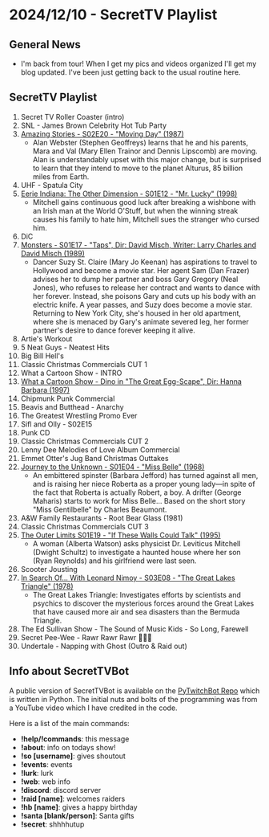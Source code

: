 # 2024/12/10 - SecretTV Playlist

## General News

- I'm back from tour!  When I get my pics and videos organized I'll get my blog updated.  I've been just getting back to the usual routine here.

## SecretTV Playlist


1. Secret TV Roller Coaster (intro)
2. SNL - James Brown Celebrity Hot Tub Party
3. [Amazing Stories - S02E20 - "Moving Day" (1987)](https://en.wikipedia.org/wiki/Amazing_Stories_(1985_TV_series)#Season_2_(1986%E2%80%9387))
   - Alan Webster (Stephen Geoffreys) learns that he and his parents, Mara and Val (Mary Ellen Trainor and Dennis Lipscomb) are moving. Alan is understandably upset with this major change, but is surprised to learn that they intend to move to the planet Alturus, 85 billion miles from Earth.
4. UHF - Spatula City
5. [Eerie Indiana: The Other Dimension - S01E12 - "Mr. Lucky" (1998)](https://en.wikipedia.org/wiki/Eerie,_Indiana:_The_Other_Dimension#Episodes)
   - Mitchell gains continuous good luck after breaking a wishbone with an Irish man at the World O'Stuff, but when the winning streak causes his family to hate him, Mitchell sues the stranger who cursed him.
6. DiC
7. [Monsters - S01E17 - "Taps", Dir: David Misch, Writer: Larry Charles and David Misch (1989)](https://en.wikipedia.org/wiki/List_of_Monsters_episodes)
   - Dancer Suzy St. Claire (Mary Jo Keenan) has aspirations to travel to Hollywood and become a movie star. Her agent Sam (Dan Frazer) advises her to dump her partner and boss Gary Gregory (Neal Jones), who refuses to release her contract and wants to dance with her forever. Instead, she poisons Gary and cuts up his body with an electric knife. A year passes, and Suzy does become a movie star. Returning to New York City, she's housed in her old apartment, where she is menaced by Gary's animate severed leg, her former partner's desire to dance forever keeping it alive.
8. Artie's Workout
9. 5 Neat Guys - Neatest Hits
10. Big Bill Hell's
11. Classic Christmas Commercials CUT 1
12. What a Cartoon Show - INTRO
13. [What a Cartoon Show - Dino in "The Great Egg-Scape", Dir: Hanna Barbara (1997)](https://en.wikipedia.org/wiki/What_a_Cartoon!)
14. Chipmunk Punk Commercial
15. Beavis and Butthead - Anarchy
16. The Greatest Wrestling Promo Ever
17. Sifl and Olly - S02E15
18. Punk CD
19. Classic Christmas Commercials CUT 2
20. Lenny Dee Melodies of Love Album Commercial
21. Emmet Otter's Jug Band Christmas Outtakes
22. [Journey to the Unknown - S01E04 - "Miss Belle" (1968)](https://en.wikipedia.org/wiki/Journey_to_the_Unknown#Episodes)
    - An embittered spinster (Barbara Jefford) has turned against all men, and is raising her niece Roberta as a proper young lady—in spite of the fact that Roberta is actually Robert, a boy. A drifter (George Maharis) starts to work for Miss Belle... Based on the short story "Miss Gentilbelle" by Charles Beaumont.
23. A&W Family Restaurants - Root Bear Glass (1981)
24. Classic Christmas Commercials CUT 3
25. [The Outer Limits S01E19 - "If These Walls Could Talk" (1995)](https://en.wikipedia.org/wiki/List_of_The_Outer_Limits_(1995_TV_series)_episodes#Season_1_(1995))
    - A woman (Alberta Watson) asks physicist Dr. Leviticus Mitchell (Dwight Schultz) to investigate a haunted house where her son (Ryan Reynolds) and his girlfriend were last seen.
26. Scooter Jousting
27. [In Search Of... With Leonard Nimoy - S03E08 - "The Great Lakes Triangle" (1978)](https://en.wikipedia.org/wiki/In_Search_of..._(TV_series)#Season_3_(1978%E2%80%931979))
    - The Great Lakes Triangle: Investigates efforts by scientists and psychics to discover the mysterious forces around the Great Lakes that have caused more air and sea disasters than the Bermuda Triangle.
28. The Ed Sullivan Show - The Sound of Music Kids - So Long, Farewell
29. Secret Pee-Wee - Rawr Rawr Rawr 🐊🐊🐊
30. Undertale - Napping with Ghost (Outro & Raid out)



## Info about SecretTVBot

A public version of SecretTVBot is available on the [PyTwitchBot Repo](https://github.com/awbored/PyTwitchBot) which is written in Python.  The initial nuts and bolts of the programming was from a YouTube video which I have credited in the code.

Here is a list of the main commands:
- **!help/!commands**: this message
- **!about**: info on todays show!
- **!so [username]**: gives shoutout
- **!events**: events
- **!lurk**: lurk
- **!web**: web info
- **!discord**: discord server
- **!raid [name]**: welcomes raiders
- **!hb [name]**: gives a happy birthday
- **!santa [blank/person]**: Santa gifts
- **!secret**: shhhhutup
